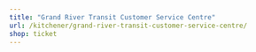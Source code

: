 ```yaml
---
title: "Grand River Transit Customer Service Centre"
url: /kitchener/grand-river-transit-customer-service-centre/
shop: ticket
---
```


